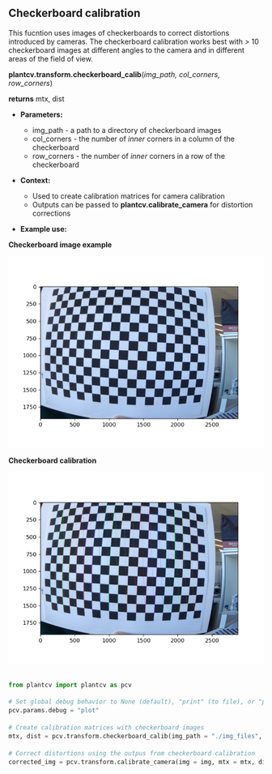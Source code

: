 ## Checkerboard calibration

This fucntion uses images of checkerboards to correct distortions introduced by cameras. The checkerboard calibration works best with > 10 checkerboard images at different angles to the camera and in different areas of the field of view. 

**plantcv.transform.checkerboard_calib**(*img_path, col_corners, row_corners*)

**returns** mtx, dist

- **Parameters:**
    - img_path - a path to a directory of checkerboard images
    - col_corners - the number of *inner* corners in a column of the checkerboard
    - row_corners - the number of *inner* corners in a row of the checkerboard

- **Context:**
    - Used to create calibration matrices for camera calibration
    - Outputs can be passed to **plantcv.calibrate_camera** for distortion corrections

- **Example use:**

**Checkerboard image example**

![Screenshot](img/documentation_images/transform_camera_calibration/checkerboard_example.png)

**Checkerboard calibration**

![Screenshot](img/documentation_images/transform_camera_calibration/corners_registered_checkerboard.png)

```python

from plantcv import plantcv as pcv

# Set global debug behavior to None (default), "print" (to file), or "plot" (Jupyter Notebooks or X11)
pcv.params.debug = "plot"

# Create calibration matrices with checkerboard images
mtx, dist = pcv.transform.checkerboard_calib(img_path = "./img_files", col_corners = 13, row_corners = 19)

# Correct distortions using the outpus from checkerboard calibration
corrected_img = pcv.transform.calibrate_camera(img = img, mtx = mtx, dist = dist)

```